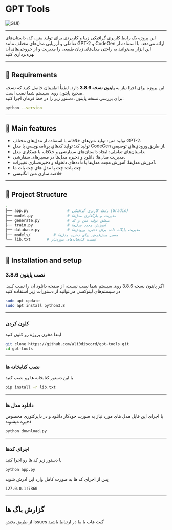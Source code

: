 # GPT Tools

![GUI)](https://github.com/user-attachments/assets/6a845c99-6ecc-422f-b662-8069cb5c2324)

---
این پروژه یک رابط کاربری گرافیکی زیبا و کاربردی برای تولید متن، کد، داستان‌های تعاملی و ارزیابی مدل‌های مختلف مانند GPT-2 و CodeGen ارائه می‌دهد. با استفاده از این ابزار می‌توانید به راحتی مدل‌های زبان طبیعی را مدیریت و از خروجی‌های آن بهره‌برداری کنید

---

## **🚨 Requirements**

این پروژه برای اجرا نیاز به **پایتون نسخه 3.8.6** دارد. لطفاً اطمینان حاصل کنید که نسخه صحیح پایتون روی سیستم شما نصب است.  
برای بررسی نسخه پایتون، دستور زیر را در خط فرمان اجرا کنید:
```bash
python --version
```

---

## **💫 Main features**

- تولید متن: تولید متن‌های خلاقانه با استفاده از مدل‌های مختلف GPT-2.
- تولید کد: تولید کدهای برنامه‌نویسی با مدل CodeGen از طریق ورودی‌های توصیفی.
- داستان‌های تعاملی: ایجاد داستان‌های سفارشی و خلاقانه با همکاری مدل.
- مدیریت مدل‌ها: دانلود و ذخیره مدل‌ها در مسیرهای سفارشی.
- آموزش مدل‌ها: آموزش مجدد مدل‌ها با داده‌های دلخواه و 
ذخیره‌سازی تغییرات.
- چت بات: چت با مدل های چت بات ما
-  خلاصه سازی متن انگلیسی
---
## **📁 Project Structure**
```bash
.
├── app.py                 # رابط کاربری گرافیکی (Gradio)
├── model.py               # مدیریت و بارگذاری مدل‌ها
├── generate.py            # منطق تولید متن و کد
├── train.py               # آموزش مجدد مدل‌ها
├── database.py            # مدیریت پایگاه داده برای ذخیره ورودی‌ها
├── models/          # مسیر پیش‌فرض برای ذخیره مدل‌ها
└── lib.txt       # لیست کتابخانه‌های موردنیاز
```
---
## **🚀 Installation and setup**

### **نصب پایتون 3.8.6**
اگر پایتون نسخه 3.8.6 روی سیستم شما نصب نیست، از صفحه دانلود  آن را نصب کنید.
در سیستم‌های لینوکسی می‌توانید از دستورات زیر استفاده کنید
```bash
sudo apt update
sudo apt install python3.8
```
---
### **کلون کردن**
ابتدا مخزن پروژه رو کلون کنید
```bash
git clone https://github.com/ali0discord/gpt-tools.git
cd gpt-tools
```
---
### **نصب کتابخانه ها**
با این دستور کتابخانه ها رو نصب کنید
```bash
pip install -r lib.txt
```
---
### **دانلود مدل ها**
با اجرای این فایل مدل های مورد نیاز به صورت خودکار دانلود و در دایرکتوری مخصوص ذخیره میشوند
```bash
python download.py
```
---
### **اجرای کدها**
با دستور زیر کد ها رو اجرا کنید
```bash
python app.py
```
پس از اجرای کد ها به صورت کامل وارد این آدرش شوید
```bash
127.0.0.1:7860
```
---
## **گزارش باگ ها**
از طریق بخش Issues گیت هاب با ما در ارتباط باشید
